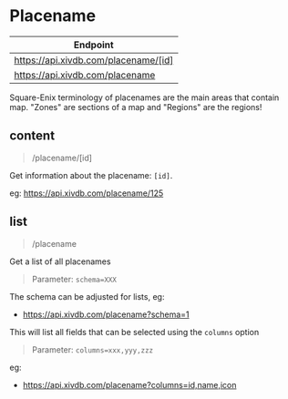 # Placename

|Endpoint|
|---|
|https://api.xivdb.com/placename/[id]|
|https://api.xivdb.com/placename|

Square-Enix terminology of placenames are the main areas that contain map. "Zones" are sections of a map and "Regions" are the regions!

## content

> /placename/[id]

Get information about the placename: `[id]`.

eg: https://api.xivdb.com/placename/125

## list

> /placename

Get a list of all placenames

> Parameter: `schema=XXX`

The schema can be adjusted for lists, eg:

- https://api.xivdb.com/placename?schema=1

This will list all fields that can be selected using the `columns` option

> Parameter: `columns=xxx,yyy,zzz`

eg: 

- https://api.xivdb.com/placename?columns=id,name,icon

